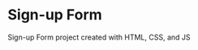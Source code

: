 # Sign-up Form

Sign-up Form project created with HTML, CSS, and JS

<!--[Live Demo](https://cbentley.github.io/sign-up-form/)-->